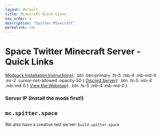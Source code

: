 ```yaml
---
layout: default
title: Minecraft Quick Links
nav_order: 1
description: "Spitter Minecraft"
permalink: /mc
---
```


# Space Twitter Minecraft Server - Quick Links

[Modpack Installation Instructions](/mc-info/loader-install){: .btn .btn-primary .fs-5 .mb-4 .mb-md-0 .mr-2 .cursor-not-allowed .opacity-50 }
[Discord Server](https://discord.gg/E9xAeYZxaF){: .btn .fs-5 .mb-4 .mb-md-0 }
[View the Webmap](https://map.spitter.space){: .btn .fs-5 .mb-4 .mb-md-0 }

### Server IP (Install the mods first!)
## `mc.spitter.space` 

We also have a creative test server: `build.spitter.space`
